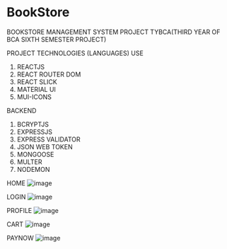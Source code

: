 # BookStore
BOOKSTORE MANAGEMENT SYSTEM PROJECT TYBCA(THIRD YEAR OF BCA SIXTH SEMESTER PROJECT)

PROJECT TECHNOLOGIES (LANGUAGES) USE
1. REACTJS
2. REACT ROUTER DOM
3. REACT SLICK
4. MATERIAL UI
5. MUI-ICONS

BACKEND
1. BCRYPTJS
2. EXPRESSJS
3. EXPRESS VALIDATOR
4. JSON WEB TOKEN
5. MONGOOSE
6. MULTER
7. NODEMON

HOME
![image](https://user-images.githubusercontent.com/111139558/184533733-8e0dd5d5-0dfc-4292-8f08-5d624d2d099b.png)

LOGIN
![image](https://user-images.githubusercontent.com/111139558/184533743-35d6060c-3ca6-46c0-8761-e3fa6c698446.png)

PROFILE
![image](https://user-images.githubusercontent.com/111139558/184533838-b96384ed-d177-4641-bc25-13f586c75f52.png)

CART
![image](https://user-images.githubusercontent.com/111139558/184533869-47ea087b-e157-4aa0-ba14-66a7ce576257.png)

PAYNOW
![image](https://user-images.githubusercontent.com/111139558/184533908-0cb192a9-572c-4ba4-a2df-9753b4f6a51f.png)
